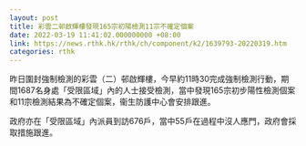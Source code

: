 ```yaml
---
layout: post
title: 彩雲二邨啟輝樓發現165宗初陽檢測11宗不確定個案
date: 2022-03-19 11:41:02.000000000 +08:00
link: https://news.rthk.hk/rthk/ch/component/k2/1639793-20220319.htm
categories: rthk
---
```


昨日圍封強制檢測的彩雲（二）邨啟輝樓，今早約11時30完成強制檢測行動，期間1687名身處「受限區域」內的人士接受檢測，當中發現165宗初步陽性檢測個案和11宗檢測結果為不確定個案，衞生防護中心會安排跟進。

政府亦在「受限區域」內派員到訪676戶，當中55戶在過程中沒人應門，政府會採取措施跟進。

